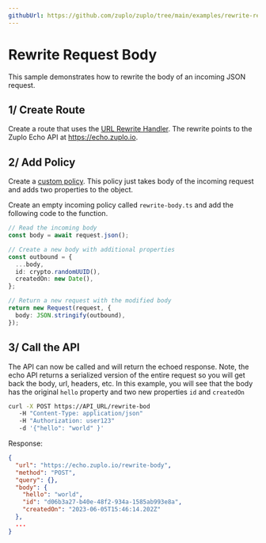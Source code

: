 ```yaml
---
githubUrl: https://github.com/zuplo/zuplo/tree/main/examples/rewrite-request-body
---
```


# Rewrite Request Body

This sample demonstrates how to rewrite the body of an incoming JSON request.

## 1/ Create Route

Create a route that uses the [URL Rewrite Handler](https://zuplo.com/docs/handlers/url-rewrite). The rewrite points to the Zuplo Echo API at https://echo.zuplo.io.

## 2/ Add Policy

Create a [custom policy](https://zuplo.com/docs/policies/custom-code-inbound). This policy just takes body of the incoming request and adds two properties to the object.

<Policy name="rewrite-body" />

Create an empty incoming policy called `rewrite-body.ts` and add the following code to the function.

```ts
// Read the incoming body
const body = await request.json();

// Create a new body with additional properties
const outbound = {
  ...body,
  id: crypto.randomUUID(),
  createdOn: new Date(),
};

// Return a new request with the modified body
return new Request(request, {
  body: JSON.stringify(outbound),
});
```

## 3/ Call the API

The API can now be called and will return the echoed response. Note, the echo API returns a serialized version of the entire request so you will get back the body, url, headers, etc. In this example, you will see that the body has the original `hello` property and two new properties `id` and `createdOn`

```bash
curl -X POST https://API_URL/rewrite-bod
   -H "Content-Type: application/json"
   -H "Authorization: user123"
   -d '{"hello": "world" }'
```

Response:

```json
{
  "url": "https://echo.zuplo.io/rewrite-body",
  "method": "POST",
  "query": {},
  "body": {
    "hello": "world",
    "id": "d06b3a27-b40e-48f2-934a-1585ab993e8a",
    "createdOn": "2023-06-05T15:46:14.202Z"
  },
  ...
}
```
